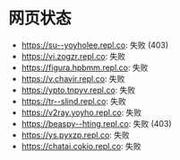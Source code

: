 # 网页状态
- https://su--yoyholee.repl.co: 失败 (403)
- https://vi.zogzr.repl.co: 失败
- https://figura.hpbmm.repl.co: 失败
- https://v.chavir.repl.co: 失败
- https://ypto.tnpyv.repl.co: 失败
- https://tr--slind.repl.co: 失败
- https://v2ray.yoyho.repl.co: 失败
- https://beaspy--hting.repl.co: 失败 (403)
- https://ys.pyxzp.repl.co: 失败
- https://chatai.cokio.repl.co: 失败
